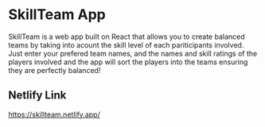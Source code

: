 # SkillTeam App

SkillTeam is a web app built on React that allows you to create balanced teams by taking into acount the skill level of each pariticipants involved. Just enter your prefered team names, and the names and skill ratings of the players involved and the app will sort the players into the teams ensuring they are perfectly balanced!

## Netlify Link

https://skillteam.netlify.app/
